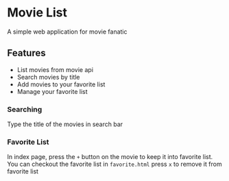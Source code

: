 # Movie List
A simple web application for movie fanatic

## Features
* List movies from movie api
* Search movies by title
* Add movies to your favorite list
* Manage your favorite list

### Searching
Type the title of the movies in search bar

### Favorite List
In index page, press the `+` button on the movie to keep it into favorite list.
You can checkout the favorite list in `favorite.html`
press `x` to remove it from favorite list


